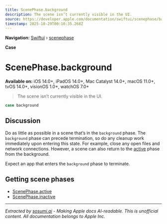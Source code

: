 ```yaml
---
title: ScenePhase.background
description: The scene isn’t currently visible in the UI.
source: https://developer.apple.com/documentation/swiftui/scenephase/background
timestamp: 2025-10-29T00:10:35.268Z
---
```


**Navigation:** [Swiftui](/documentation/swiftui) › [scenephase](/documentation/swiftui/scenephase)

**Case**

# ScenePhase.background

**Available on:** iOS 14.0+, iPadOS 14.0+, Mac Catalyst 14.0+, macOS 11.0+, tvOS 14.0+, visionOS 1.0+, watchOS 7.0+

> The scene isn’t currently visible in the UI.

```swift
case background
```

## Discussion

Do as little as possible in a scene that’s in the `background` phase. The `background` phase can precede termination, so do any cleanup work immediately upon entering this state. For example, close any open files and network connections. However, a scene can also return to the [active](/documentation/swiftui/scenephase/active) phase from the background.

Expect an app that enters the `background` phase to terminate.

## Getting scene phases

- [ScenePhase.active](/documentation/swiftui/scenephase/active)
- [ScenePhase.inactive](/documentation/swiftui/scenephase/inactive)

---

*Extracted by [sosumi.ai](https://sosumi.ai) - Making Apple docs AI-readable.*
*This is unofficial content. All documentation belongs to Apple Inc.*
